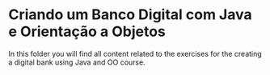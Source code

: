 # Criando um Banco Digital com Java e Orientação a Objetos
In this folder you will find all content related to the exercises for the creating a digital bank using Java and OO course.

